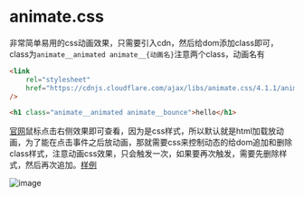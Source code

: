 # animate.css
非常简单易用的css动画效果，只需要引入cdn，然后给dom添加class即可，class为`animate__animated animate__{动画名}`注意两个class，动画名有
```html
<link
    rel="stylesheet"
    href="https://cdnjs.cloudflare.com/ajax/libs/animate.css/4.1.1/animate.min.css"
/>

<h1 class="animate__animated animate__bounce">hello</h1>
```

[官网](https://animate.style/)鼠标点击右侧效果即可查看，因为是css样式，所以默认就是html加载放动画，为了能在点击事件之后放动画，那就需要css来控制动态的给dom追加和删除class样式，注意动画css效果，只会触发一次，如果要再次触发，需要先删除样式，然后再次追加。[样例](./animate/index.html)

![image](https://i.imgur.com/hq0thRl.png)